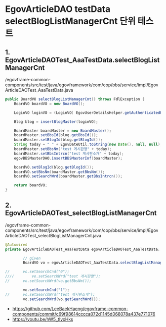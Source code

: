 # EgovArticleDAO testData selectBlogListManagerCnt 단위 테스트

## 1. EgovArticleDAOTest_AaaTestData.selectBlogListManagerCnt

/egovframe-common-components/src/test/java/egovframework/com/cop/bbs/service/impl/EgovArticleDAOTest_AaaTestData.java

```java
public BoardVO selectBlogListManagerCnt() throws FdlException {
	BoardVO boardVO = new BoardVO();

	LoginVO loginVO = (LoginVO) EgovUserDetailsHelper.getAuthenticatedUser();

	Blog blog = insertBlogMaster(loginVO);

	BoardMaster boardMaster = new BoardMaster();
	boardMaster.setBbsId(blog.getBbsId());
	boardMaster.setBlogId(blog.getBlogId());
	String today = " " + EgovDateUtil.toString(new Date(), null, null);
	boardMaster.setBbsNm("test 게시판명" + today);
	boardMaster.setBbsIntrcn("test 게시판소개" + today);
	egovBBSMasterDAO.insertBBSMasterInf(boardMaster);

	boardVO.setBlogId(blog.getBlogId());
	boardVO.setBbsNm(boardMaster.getBbsNm());
	boardVO.setSearchWrd(boardMaster.getBbsIntrcn());

	return boardVO;
}
```

## 2. EgovArticleDAOTest_selectBlogListManagerCnt

/egovframe-common-components/src/test/java/egovframework/com/cop/bbs/service/impl/EgovArticleDAOTest_selectBlogListManagerCnt.java

```java
@Autowired
private EgovArticleDAOTest_AaaTestData egovArticleDAOTest_AaaTestData;

		// given
		BoardVO vo = egovArticleDAOTest_AaaTestData.selectBlogListManagerCnt();

//		vo.setSearchCnd("0");
////		vo.setSearchWrd("test 게시판명");
//		vo.setSearchWrd(vo.getBbsNm());

		vo.setSearchCnd("1");
//		vo.setSearchWrd("test 게시판소개");
		vo.setSearchWrd(vo.getSearchWrd());
```

- https://github.com/LeeBaekHaeng/egovframe-common-components/commit/c69f98614cccca072d1145d068078a437e771076
- https://youtu.be/hW5_tIyxHks
